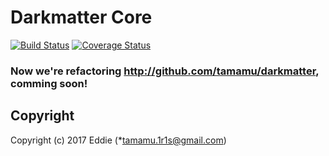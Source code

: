 # Darkmatter Core

[![Build Status](https://travis-ci.org/project-darkmatter/core.svg?branch=master)](https://travis-ci.org/project-darkmatter/core)
[![Coverage Status](https://coveralls.io/repos/github/project-darkmatter/core/badge.svg?branch=master)](https://coveralls.io/github/project-darkmatter/core?branch=master)

### Now we're refactoring <http://github.com/tamamu/darkmatter>, comming soon!

## Copyright

Copyright (c) 2017 Eddie (*tamamu.1r1s@gmail.com)
